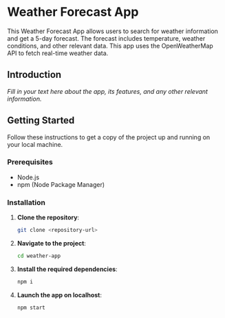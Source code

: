 # Weather Forecast App

This Weather Forecast App allows users to search for weather information and get a 5-day forecast. The forecast includes temperature, weather conditions, and other relevant data. This app uses the OpenWeatherMap API to fetch real-time weather data.

## Introduction

_Fill in your text here about the app, its features, and any other relevant information._

## Getting Started

Follow these instructions to get a copy of the project up and running on your local machine.

### Prerequisites

- Node.js
- npm (Node Package Manager)

### Installation

1. **Clone the repository**:
   ```bash
   git clone <repository-url>

2. **Navigate to the project**:
    ```bash
    cd weather-app

3. **Install the required dependencies**:
    ```bash
    npm i

4. **Launch the app on localhost**:
    ```bash
    npm start